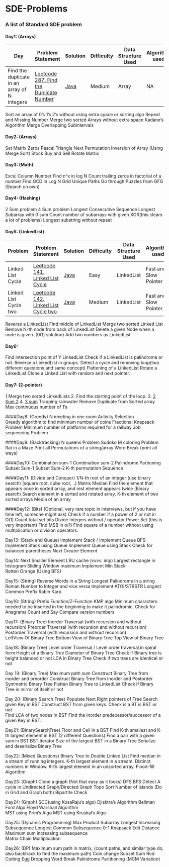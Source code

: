 # SDE-Problems
### A list of Standard SDE problem 
#### Day1: (Arrays)
| Day  | Problem Statement  | Solution   | Difficulty   | Data Structure Used  | Algorithm used  | Time Complexity | Space Complexity | Additional Reading|
|---|---|---|---|---|---|---|---|---|
| Find the duplicate in an array of N integers  |  [Leetcode 287. Find the Duplicate Number](https://leetcode.com/problems/find-the-duplicate-number/)| [Java](https://github.com/shrinathjoshi/SDE-Problems/blob/master/src/com/techev/sdeInterview/Array/FindTheDuplicateNumber.java)  | Medium  | Array  | NA  | O(n)  |  O(1) | https://leetcode.com/problems/find-the-duplicate-number/solution/  |

Sort an array of 0’s 1’s 2’s without using extra space or sorting algo 
Repeat and Missing Number 
Merge two sorted Arrays without extra space 
Kadane’s Algorithm 
Merge Overlapping Subintervals 

#### Day2: (Arrays)
Set Matrix Zeros 
Pascal Triangle 
Next Permutation 
Inversion of Array (Using Merge Sort) 
Stock Buy and Sell 
Rotate Matrix  

#### Day3: (Math)
Excel Column Number 
Find n^x in log N 
Count trailing zeros in factorial of a number 
Find GCD in Log N 
Grid Unique Paths 
Go through Puzzles from GFG (Search on own) 

#### Day4: (Hashing)
2 Sum problem 
4 Sum problem 
Longest Consecutive Sequence 
Longest Subarray with 0 sum 
Count number of subarrays with given XOR(this clears a lot of problems) 
Longest substring without repeat 

#### Day5: (LinkedList)
| Problem  | Problem Statement  | Solution   | Difficulty   | Data Structure Used  | Algorithm used  | Time Complexity | Space Complexity | Additional Reading|
|---|---|---|---|---|---|---|---|---|
| Linked List Cycle|[Leetcode 141. Linked List Cycle](https://leetcode.com/problems/linked-list-cycle/)|[Java]()|Easy|LinkedList|Fast and Slow Pointer|O(n)|O(1)|https://leetcode.com/problems/linked-list-cycle/solution/|
| Linked List Cycle two|[Leetcode 142. Linked List Cycle two](https://leetcode.com/problems/linked-list-cycle-ii/)|[Java]()|Medium|LinkedList|Fast and Slow Pointer|O(n)|O(1)|NA|

Reverse a LinkedList 
Find middle of LinkedList 
Merge two sorted Linked List 
Remove N-th node from back of LinkedList 
Delete a given Node when a node is given. (0(1) solution) 
Add two numbers as LinkedList  

#### Day6: 
Find intersection point of Y LinkedList 
Check if a LinkedList is palindrome or not. 
Reverse a LinkedList in groups. 
Detect a cycle and removing loop(two different questions and same concept) 
Flattening of a LinkedList 
Rotate a LinkedList 
Clone a Linked List with random and next pointer. 
. 

#### Day7: (2-pointer) 
1.Merge two sorted LinkedLists 
2. Find the starting point of the loop. 
3. [2 Sum 2](https://leetcode.com/problems/two-sum-ii-input-array-is-sorted/)
4. [3 sum](https://github.com/shrinathjoshi/SDE-Problems/blob/master/src/com/techev/sdeInterview/TwoPointer/ThreeSum.java) 
Trapping rainwater 
Remove Duplicate from Sorted array 
Max continuous number of 1’s  

####Day8: (Greedy)
N meeting in one room 
Activity Selection  
Greedy algorithm to find minimum number of coins
Fractional Knapsack Problem 
Minimum number of platforms required for a railway 
Job sequencing Problem 

####Day9: (Backtracking) 
N queens Problem 
Sudoko 
M coloring Problem 
Rat in a Maze 
Print all Permutations of a string/array 
Word Break (print all ways)  

####Day10: 
Combination sum-1 
Combination sum-2 
Palindrome Partioning 
Subset Sum-1 
Subset Sum-2 
K-th permutation Sequence 

####Day11: (Divide and Conquer) 
1/N-th root of an integer (use binary search) (square root, cube root, ..)
Matrix Median
Find the element that appears once in sorted array, and rest element appears twice (Binary search) 
Search element in a sorted and rotated array. 
K-th element of two sorted arrays 
Media of an array     

####Day12: (Bits) (Optional, very rare topic in interviews, but if you have time left, someone might ask)
Check if a number if a power of 2 or not in O(1) 
Count total set bits 
Divide Integers without / operator 
Power Set (this is very important) 
Find MSB in o(1) 
Find square of a number without using multiplication or division operators.  


Day13: (Stack and Queue) 
Implement Stack / Implement Queue
BFS 
Implement Stack using Queue
Implement Queue using Stack 
Check for balanced parentheses 
Next Greater Element 

Day14: 
Next Smaller Element 
LRU cache (vvvv. imp) 
Largest rectangle in histogram 
Sliding Window maximum 
Implement Min Stack  
Rotten Orange (Using BFS)  

Day15: (String) 
Reverse Words in a String 
Longest Palindrome in a string 
Roman Number to Integer and vice versa
Implement ATOI/STRSTR 
Longest Common Prefix 
Rabin Karp 


Day16: (String) 
Prefix Function/Z-Function
KMP algo 
Minimum characters needed to be inserted in the beginning to make it palindromic. 
Check for Anagrams 
Count and Say 
Compare version numbers 

Day17: (Binary Tree) 
Inorder Traversal (with recursion and without recursion) 
Preorder Traversal (with recursion and without recursion) 
Postorder Traversal (with recursion and without recursion)  
LeftView Of Binary Tree
Bottom View of Binary Tree
Top View of Binary Tree 

Day18: (Binary Tree) 
Level order Traversal / Level order traversal in spiral form 
Height of a Binary Tree 
Diameter of Binary Tree 
Check if Binary tree is height balanced or not 
LCA in Binary Tree 
Check if two trees are identical or not 

Day 19: (Binary Tree) 
Maximum path sum 
Construct Binary Tree from inorder and preorder 
Construct Binary Tree from Inorder and Postorder 
Symmetric Binary Tree 
Flatten Binary Tree to LinkedList 
Check if Binary Tree is mirror of itself or not   

Day 20: (Binary Search Tree) 
Populate Next Right pointers of Tree 
Search given Key in BST 
Construct BST from given keys. 
Check is a BT is BST or not  
Find LCA of two nodes in BST 
Find the inorder predecessor/successor of a given Key in BST. 

Day21: (BinarySearchTree) 
Floor and Ceil in a BST 
Find K-th smallest and K-th largest element in BST (2 different Questions) 
Find a pair with a given sum in BST 
BST iterator 
Size of the largest BST in a Binary Tree 
Serialize and deserialize Binary Tree

Day22: (Mixed Questions) 
Binary Tree to Double Linked List 
Find median in a stream of running integers. 
K-th largest element in a stream. 
Distinct numbers in Window. 
K-th largest element in an unsorted array. 
Flood-fill Algorithm 

Day23: (Graph) 
Clone a graph (Not that easy as it looks) 
DFS
BFS
Detect A cycle in Undirected Graph/Directed Graph 
Topo Sort 
Number of islands (Do in Grid and Graph both) 
Bipartite Check 

Day24: (Graph)
SCC(using KosaRaju’s algo) 
Djisktra’s Algorithm 
Bellman Ford Algo 
Floyd Warshall Algorithm  
MST using Prim’s Algo 
MST using Kruskal’s Algo  

Day25: (Dynamic Programming) 
Max Product Subarray 
Longest Increasing Subsequence
Longest Common Subsequence 
0-1 Knapsack 
Edit Distance
Maximum sum increasing subsequence  
Matrix Chain Multiplication 

Day26: (DP) 
Maximum sum path in matrix, (count paths, and similar type do, also backtrack to find the maximum path) 
Coin change 
Subset Sum 
Rod Cutting 
Egg Dropping 
Word Break 
Palindrome Partitioning (MCM Variation) 
